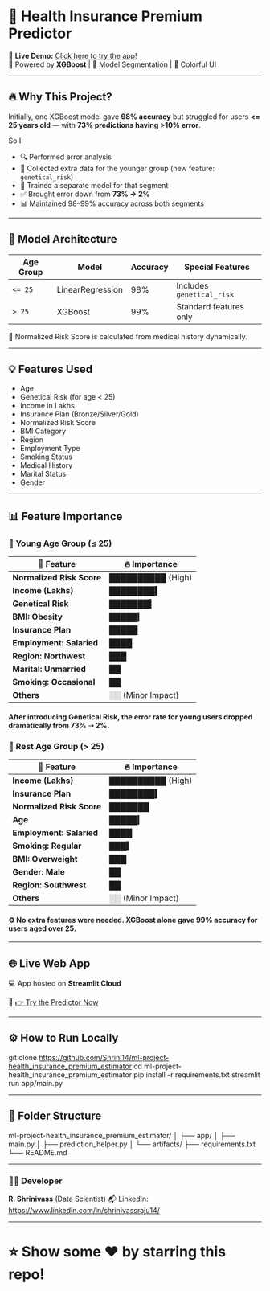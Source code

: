 # 🏥 Health Insurance Premium Predictor

🎯 **Live Demo:** [Click here to try the app!](https://premiumpulse.streamlit.app/)  
🚀 Powered by **XGBoost** | 🧠 Model Segmentation | 🎨 Colorful UI

---

## 🔥 Why This Project?

Initially, one XGBoost model gave **98% accuracy** but struggled for users **<= 25 years old** — with **73% predictions having >10% error**.

So I:
- 🔍 Performed error analysis
- 🧬 Collected extra data for the younger group (new feature: `genetical_risk`)
- 🧠 Trained a separate model for that segment
- ✅ Brought error down from **73% → 2%**
- 📊 Maintained 98–99% accuracy across both segments

---

## 🧠 Model Architecture

| Age Group        | Model      | Accuracy | Special Features          |
|------------------|------------|----------|---------------------------|
| `<= 25`           | LinearRegression    | 98%      | Includes `genetical_risk` |
| `> 25`          | XGBoost    | 99%      | Standard features only     |

🧪 Normalized Risk Score is calculated from medical history dynamically.

---

## 💡 Features Used

- Age
- Genetical Risk (for age < 25)
- Income in Lakhs
- Insurance Plan (Bronze/Silver/Gold)
- Normalized Risk Score
- BMI Category
- Region
- Employment Type
- Smoking Status
- Medical History
- Marital Status
- Gender

---

## 📊 Feature Importance

### 👶 Young Age Group (≤ 25)

| 🧠 Feature                | 🔥 Importance     |
| ------------------------- | ----------------- |
| **Normalized Risk Score** | ██████████ (High) |
| **Income (Lakhs)**        | ████████▍         |
| **Genetical Risk**        | ███████▍          |
| **BMI: Obesity**          | █████▎            |
| **Insurance Plan**        | █████             |
| **Employment: Salaried**  | ████              |
| **Region: Northwest**     | ███               |
| **Marital: Unmarried**    | ██                |
| **Smoking: Occasional**   | ██                |
| **Others**                | ░░ (Minor Impact) |

#### After introducing Genetical Risk, the error rate for young users dropped dramatically from 73% ➝ 2%.


### 👴 Rest Age Group (> 25)

| 🧠 Feature                | 🔥 Importance     |
| ------------------------- | ----------------- |
| **Income (Lakhs)**        | ██████████ (High) |
| **Insurance Plan**        | ████████▍         |
| **Normalized Risk Score** | ███████           |
| **Age**                   | █████▎            |
| **Employment: Salaried**  | ████              |
| **Smoking: Regular**      | ███▍              |
| **BMI: Overweight**       | ███               |
| **Gender: Male**          | ██                |
| **Region: Southwest**     | ██                |
| **Others**                | ░░ (Minor Impact) |


#### ⚙️ No extra features were needed. XGBoost alone gave 99% accuracy for users aged over 25.

---

## 🌐 Live Web App

💻 App hosted on **Streamlit Cloud**

🔗 [👉 Try the Predictor Now](https://premiumpulse.streamlit.app/)

---

## ⚙️ How to Run Locally

git clone https://github.com/Shrini14/ml-project-health_insurance_premium_estimator
cd ml-project-health_insurance_premium_estimator
pip install -r requirements.txt
streamlit run app/main.py


---

## 📁 Folder Structure
ml-project-health_insurance_premium_estimator/
│
├── app/
│   ├── main.py
│   ├── prediction_helper.py
│   └── artifacts/
├── requirements.txt
└── README.md

---

### 🧑‍💻 Developer
**R. Shrinivass**
(Data Scientist)
📬 LinkedIn: https://www.linkedin.com/in/shrinivassraju14/

---

# ⭐ Show some ❤️ by starring this repo!





